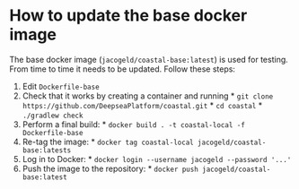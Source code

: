 # How to update the base docker image

The base docker image (`jacogeld/coastal-base:latest`) is used for testing.
From time to time it needs to be updated.  Follow these steps:

  1. Edit `Dockerfile-base`
  2. Check that it works by creating a container and running
    * `git clone https://github.com/DeepseaPlatform/coastal.git`
    * `cd coastal`
    * `./gradlew check`
  3. Perform a final build:
    * `docker build . -t coastal-local -f Dockerfile-base`
  4. Re-tag the image:
    * `docker tag coastal-local jacogeld/coastal-base:latests`
  5. Log in to Docker:
    * `docker login --username jacogeld --password '...'`
  6. Push the image to the repository:
    * `docker push jacogeld/coastal-base:latest`
  